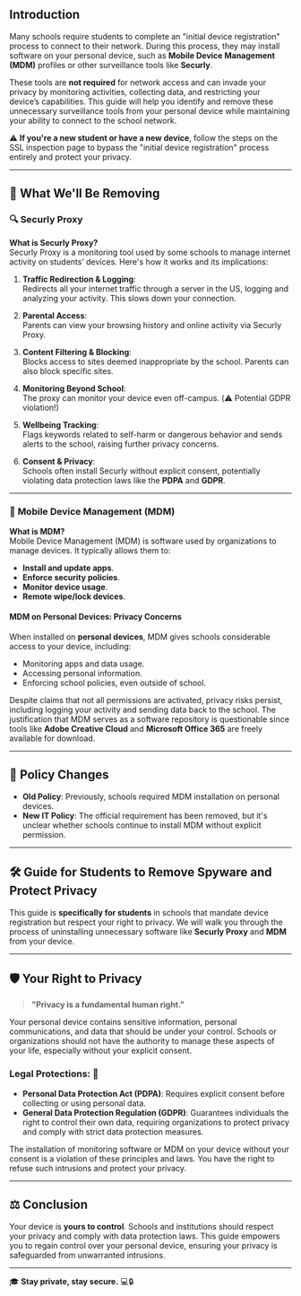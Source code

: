 
## Introduction

Many schools require students to complete an "initial device registration" process to connect to their network. During this process, they may install software on your personal device, such as **Mobile Device Management (MDM)** profiles or other surveillance tools like **Securly**. 

These tools are **not required** for network access and can invade your privacy by monitoring activities, collecting data, and restricting your device’s capabilities. This guide will help you identify and remove these unnecessary surveillance tools from your personal device while maintaining your ability to connect to the school network.

⚠️ **If you're a new student or have a new device**, follow the steps on the SSL inspection page to bypass the "initial device registration" process entirely and protect your privacy.

---

## 🎯 What We'll Be Removing

### 🔍 **Securly Proxy**

**What is Securly Proxy?**  
Securly Proxy is a monitoring tool used by some schools to manage internet activity on students’ devices. Here's how it works and its implications:

1. **Traffic Redirection & Logging**:  
   Redirects all your internet traffic through a server in the US, logging and analyzing your activity. This slows down your connection.
   
2. **Parental Access**:  
   Parents can view your browsing history and online activity via Securly Proxy.
   
3. **Content Filtering & Blocking**:  
   Blocks access to sites deemed inappropriate by the school. Parents can also block specific sites.

4. **Monitoring Beyond School**:  
   The proxy can monitor your device even off-campus. (⚠️ Potential GDPR violation!)

5. **Wellbeing Tracking**:  
   Flags keywords related to self-harm or dangerous behavior and sends alerts to the school, raising further privacy concerns.

6. **Consent & Privacy**:  
   Schools often install Securly without explicit consent, potentially violating data protection laws like the **PDPA** and **GDPR**.

---

### 📱 **Mobile Device Management (MDM)**

**What is MDM?**  
Mobile Device Management (MDM) is software used by organizations to manage devices. It typically allows them to:

- **Install and update apps**.
- **Enforce security policies**.
- **Monitor device usage**.
- **Remote wipe/lock devices**.

#### MDM on Personal Devices: Privacy Concerns
When installed on **personal devices**, MDM gives schools considerable access to your device, including:

- Monitoring apps and data usage.
- Accessing personal information.
- Enforcing school policies, even outside of school.

Despite claims that not all permissions are activated, privacy risks persist, including logging your activity and sending data back to the school. The justification that MDM serves as a software repository is questionable since tools like **Adobe Creative Cloud** and **Microsoft Office 365** are freely available for download.

---

## 🔄 Policy Changes

- **Old Policy**: Previously, schools required MDM installation on personal devices.
- **New IT Policy**: The official requirement has been removed, but it's unclear whether schools continue to install MDM without explicit permission.

---

## 🛠️ Guide for Students to Remove Spyware and Protect Privacy

This guide is **specifically for students** in schools that mandate device registration but respect your right to privacy. We will walk you through the process of uninstalling unnecessary software like **Securly Proxy** and **MDM** from your device.

---

## 🛡️ Your Right to Privacy

> **"Privacy is a fundamental human right."**

Your personal device contains sensitive information, personal communications, and data that should be under your control. Schools or organizations should not have the authority to manage these aspects of your life, especially without your explicit consent.

### Legal Protections: 📜

- **Personal Data Protection Act (PDPA)**: Requires explicit consent before collecting or using personal data.
- **General Data Protection Regulation (GDPR)**: Guarantees individuals the right to control their own data, requiring organizations to protect privacy and comply with strict data protection measures.

The installation of monitoring software or MDM on your device without your consent is a violation of these principles and laws. You have the right to refuse such intrusions and protect your privacy.

---

## ⚖️ Conclusion

Your device is **yours to control**. Schools and institutions should respect your privacy and comply with data protection laws. This guide empowers you to regain control over your personal device, ensuring your privacy is safeguarded from unwarranted intrusions.

---

🎓 **Stay private, stay secure.** 💻🔒

